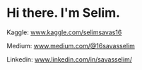 # Hi there. I'm Selim.


Kaggle: www.kaggle.com/selimsavas16

Medium: www.medium.com/@16savasselim

Linkedin: www.linkedin.com/in/savasselim/
